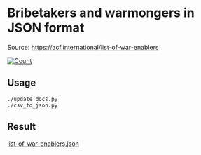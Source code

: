 # Bribetakers and warmongers in JSON format

Source: https://acf.international/list-of-war-enablers

[![Count](https://img.shields.io/badge/count-7417-red)](https://acf.international/list-of-war-enablers)

## Usage

```
./update_docs.py
./csv_to_json.py
```

## Result

[list-of-war-enablers.json](https://raw.githubusercontent.com/sirekanian/list-of-war-enablers/master/list-of-war-enablers.json)
